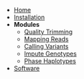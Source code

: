 <!-- docs/_sidebar.md -->

* [Home](/ "HARPY haplotagging pipeline")
* [Installation](install.md "HARPY - Installation")
* **Modules**
    * [Quality Trimming](qualitytrimming.md "HARPY - Quality Trimming")
    * [Mapping Reads](readmapping.md "HARPY - Mapping Reads")
    * [Calling Variants](variantcalling.md "HARPY - Calling Variants")
    * [Impute Genotypes](imputation.md "HARPY - Imputing Genotypes")
    * [Phase Haplotypes](phasing.md "HARPY - Phasing Haplotypes")
* [Software](software.md "HARPY - Software")
